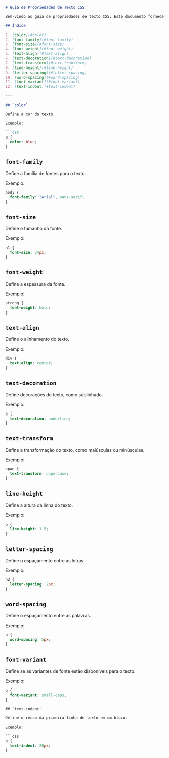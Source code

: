 ```markdown
# Guia de Propriedades de Texto CSS

Bem-vindo ao guia de propriedades de texto CSS. Este documento fornece uma visão geral das diferentes propriedades que você pode usar para estilizar o texto em suas páginas da web.

## Índice

1. [color](#color)
2. [font-family](#font-family)
3. [font-size](#font-size)
4. [font-weight](#font-weight)
5. [text-align](#text-align)
6. [text-decoration](#text-decoration)
7. [text-transform](#text-transform)
8. [line-height](#line-height)
9. [letter-spacing](#letter-spacing)
10. [word-spacing](#word-spacing)
11. [font-variant](#font-variant)
12. [text-indent](#text-indent)

---

## `color`

Define a cor do texto.

Exemplo:

```css
p {
  color: blue;
}
```

## `font-family`

Define a família de fontes para o texto.

Exemplo:

```css
body {
  font-family: "Arial", sans-serif;
}
```

## `font-size`

Define o tamanho da fonte.

Exemplo:

```css
h1 {
  font-size: 24px;
}
```

## `font-weight`

Define a espessura da fonte.

Exemplo:

```css
strong {
  font-weight: bold;
}
```

## `text-align`

Define o alinhamento do texto.

Exemplo:

```css
div {
  text-align: center;
}
```

## `text-decoration`

Define decorações de texto, como sublinhado.

Exemplo:

```css
a {
  text-decoration: underline;
}
```

## `text-transform`

Define a transformação do texto, como maiúsculas ou minúsculas.

Exemplo:

```css
span {
  text-transform: uppercase;
}
```

## `line-height`

Define a altura da linha do texto.

Exemplo:

```css
p {
  line-height: 1.5;
}
```

## `letter-spacing`

Define o espaçamento entre as letras.

Exemplo:

```css
h2 {
  letter-spacing: 2px;
}
```

## `word-spacing`

Define o espaçamento entre as palavras.

Exemplo:

```css
p {
  word-spacing: 5px;
}
```

## `font-variant`

Define se as variantes de fonte estão disponíveis para o texto.

Exemplo:

```css
p {
  font-variant: small-caps;
}

## `text-indent`

Define o recuo da primeira linha de texto em um bloco.

Exemplo:

```css
p {
  text-indent: 20px;
}

